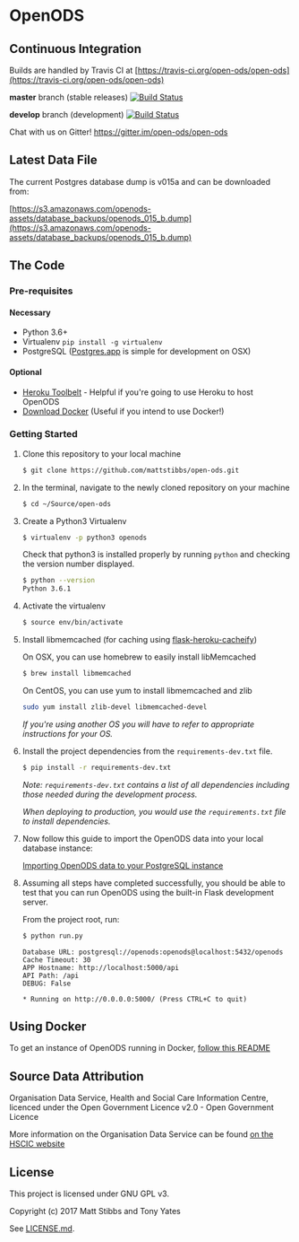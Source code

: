 # OpenODS

## Continuous Integration
Builds are handled by Travis CI at [https://travis-ci.org/open-ods/open-ods](https://travis-ci.org/open-ods/open-ods)

**master** branch (stable releases) [![Build Status](https://travis-ci.org/open-ods/open-ods.svg?branch=master)](https://travis-ci.org/open-ods/open-ods)

**develop** branch (development) [![Build Status](https://travis-ci.org/open-ods/open-ods.svg?branch=develop)](https://travis-ci.org/mattstibbs/open-ods)

Chat with us on Gitter! https://gitter.im/open-ods/open-ods

## Latest Data File
The current Postgres database dump is v015a and can be downloaded from:

[https://s3.amazonaws.com/openods-assets/database_backups/openods_015_b.dump](https://s3.amazonaws.com/openods-assets/database_backups/openods_015_b.dump)

## The Code

### Pre-requisites
#### Necessary
* Python 3.6+
* Virtualenv `pip install -g virtualenv`
* PostgreSQL ([Postgres.app](http://postgresapp.com) is simple for development on OSX)

#### Optional
* [Heroku Toolbelt](https://toolbelt.heroku.com) - Helpful if you're going to use Heroku to host OpenODS
* [Download Docker](https://www.docker.com/) (Useful if you intend to use Docker!)

### Getting Started

1. Clone this repository to your local machine

    ```bash
    $ git clone https://github.com/mattstibbs/open-ods.git
    ```
  
  
2. In the terminal, navigate to the newly cloned repository on your machine

    ```bash
    $ cd ~/Source/open-ods
    ```


3. Create a Python3 Virtualenv

    ```bash
    $ virtualenv -p python3 openods
    ```

    Check that python3 is installed properly by running `python` and checking the version number displayed.

    ```bash
    $ python --version
    Python 3.6.1
    ```



4. Activate the virtualenv

    ```bash
    $ source env/bin/activate
    ```


5. Install libmemcached (for caching using [flask-heroku-cacheify](http://rdegges.github.io/flask-heroku-cacheify/))

    On OSX, you can use homebrew to easily install libMemcached

    ```bash
    $ brew install libmemcached
    ```

    On CentOS, you can use yum to install libmemcached and zlib
    ```bash
    sudo yum install zlib-devel libmemcached-devel
    ```

    _If you're using another OS you will have to refer to appropriate instructions for your OS._


6. Install the project dependencies from the `requirements-dev.txt` file.

    ```bash
    $ pip install -r requirements-dev.txt
    ```

    _Note: `requirements-dev.txt` contains a list of all dependencies including
    those needed during the development process._

    _When deploying to production, you would use the `requirements.txt` file to install dependencies._

7. Now follow this guide to import the OpenODS data into your local
database instance:

    [Importing OpenODS data to your PostgreSQL instance](docs/importing_to_postgres.md)

8. Assuming all steps have completed successfully, you should be able to
test that you can run OpenODS using the built-in Flask development server.

    From the project root, run:

    ```bash
    $ python run.py
    ```

    ```
    Database URL: postgresql://openods:openods@localhost:5432/openods
    Cache Timeout: 30
    APP Hostname: http://localhost:5000/api
    API Path: /api
    DEBUG: False

    * Running on http://0.0.0.0:5000/ (Press CTRL+C to quit)
    ```

## Using Docker
To get an instance of OpenODS running in Docker, [follow this README](Docker/README.md)

## Source Data Attribution
Organisation Data Service, Health and Social Care Information Centre, licenced under the Open Government Licence v2.0  - Open Government Licence

More information on the Organisation Data Service can be found [on the HSCIC website](http://systems.hscic.gov.uk/data/ods)

## License
This project is licensed under GNU GPL v3.

Copyright (c) 2017 Matt Stibbs and Tony Yates

See [LICENSE.md](LICENSE.md).
